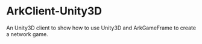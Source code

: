# ArkClient-Unity3D
An Unity3D client to show how to use Unity3D and ArkGameFrame to create a network game.
